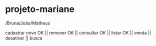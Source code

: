 # projeto-mariane
/Bruna/João/Matheus




cadastrar novo OK ||
remover OK ||
consultar OK ||
listar OK ||
venda ||
desativar || 
busca


